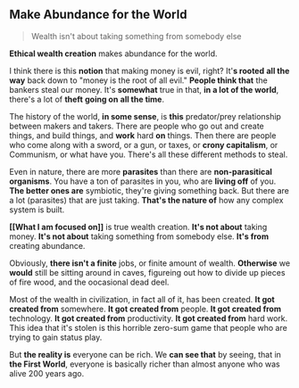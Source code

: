 ## Make Abundance for the World
> Wealth isn't about taking something from somebody else

__Ethical wealth creation__ makes abundance for the world.

I think there is this __notion__ that making money is evil, right?
It'__s rooted__ **all the way** back down to "money is the root of all evil."
__People think that__ the bankers steal our money.
It's __somewhat__ true in that,
__in a lot of the world__, 
there's a lot of **theft** __going on__ **all the time**.

The history of the world, __in some sense__, is **this** predator/prey relationship between makers and takers.
There are people who go out and create things, and build things, and __work__ hard __on__ things.
Then there are people who come along with a sword, or a gun, or taxes, or __crony capitalism__, or Communism, or what have you. There's all these different methods to steal.

Even in nature, there are more __parasites__ than there are __non-parasitical organisms__.
You have a ton of parasites in you, who are __living off__ of you.
__The better ones are__ symbiotic, they're giving something back.
But there are a lot (parasites) that are just taking. __That's the nature of__ how any complex system is built.

__[[What I am focused on]]__ is true wealth creation.
__It's not about__ taking money. 
__It's not about__ taking something from somebody else. 
__It's from__ creating abundance.

Obviously, __there isn't a finite__ jobs, or finite amount of wealth. 
__Otherwise__ we __would__ still be sitting around in caves, figureing out how to divide up pieces of fire wood, and the oocasional dead deel.

Most of the wealth in civilization, in fact all of it, has been created. 
__It got created from__ somewhere. 
__It got created from__ people. 
__It got created from__ technology. 
__It got created from__ productivity. 
__It got created from__ hard work.
This idea that it's stolen is this horrible zero-sum game that people who are trying to gain status play.

But __the reality is__ everyone can be rich.
We __can see that__ by seeing, that in __the First World__, everyone is basically richer than almost anyone who was alive 200 years ago.
